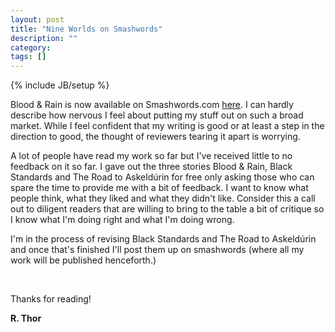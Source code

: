 ```yaml
---
layout: post
title: "Nine Worlds on Smashwords"
description: ""
category: 
tags: []
---
```

{% include JB/setup %}

Blood &amp; Rain is now available on Smashwords.com <a title="Blood &amp; Rain" href="https://www.smashwords.com/books/view/157551" target="_blank">here</a>. I can hardly describe how nervous I feel about putting my stuff out on such a broad market. While I feel confident that my writing is good or at least a step in the direction to good, the thought of reviewers tearing it apart is worrying.

A lot of people have read my work so far but I've received little to no feedback on it so far. I gave out the three stories Blood &amp; Rain, Black Standards and The Road to Askeldúrin for free only asking those who can spare the time to provide me with a bit of feedback. I want to know what people think, what they liked and what they didn't like. Consider this a call out to diligent readers that are willing to bring to the table a bit of critique so I know what I'm doing right and what I'm doing wrong.

I'm in the process of revising Black Standards and The Road to Askeldúrin and once that's finished I'll post them up on smashwords (where all my work will be published henceforth.)

&nbsp;

Thanks for reading!

<strong>R. Thor</strong>